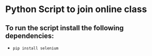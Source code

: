 # Python Script to join online class

## To run the script install the following dependencies:

- `pip install selenium`


